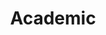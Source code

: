 ---
title: Academic
description: Related to the university and my own learnings
image:

# Badge style
style:
    background: "#2a9d8f"
    color: "#fff"
---